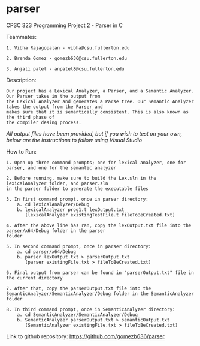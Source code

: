 # parser

CPSC 323 Programming Project 2 - Parser in C

Teammates:
    
    1. Vibha Rajagopalan - vibha@csu.fullerton.edu

    2. Brenda Gomez - gomezb636@csu.fullerton.edu

    3. Anjali patel - anpatel8@csu.fullerton.edu

Description: 

    Our project has a Lexical Analyzer, a Parser, and a Semantic Analyzer. Our Parser takes in the output from
    the Lexical Analyzer and generates a Parse tree. Our Semantic Analyzer takes the output from the Parser and 
    makes sure that it is semantically consistent. This is also known as the third phase of
    the compiler desing process.
    
*All output files have been provided, but if you wish to test on your own, below are the 
instructions to follow using Visual Studio*

How to Run:

    1. Open up three command prompts; one for lexical analyzer, one for parser, and one for the semantic analyzer

    2. Before running, make sure to build the Lex.sln in the lexicalAnalyzer folder, and parser.sln 
    in the parser folder to generate the executable files

    3. In first command prompt, once in parser directory:
        a. cd lexicalAnalyzer/Debug
        b. lexicalAnalyzer prog1.t lexOutput.txt
           (lexicalAnalyzer existingTestFile.t fileToBeCreated.txt)

    4. After the above line has ran, copy the lexOutput.txt file into the parser/x64/Debug folder in the parser 
    folder

    5. In second command prompt, once in parser directory:
        a. cd parser/x64/Debug
        b. parser lexOutput.txt > parserOutput.txt
           (parser existingFile.txt > fileToBeCreated.txt)

    6. Final output from parser can be found in "parserOutput.txt" file in the current directory

    7. After that, copy the parserOutput.txt file into the SemanticAnalyzer/SemanticAnalyzer/Debug folder in the SemanticAnalyzer 
    folder
    
    8. In third command prompt, once in SemanticAnalyzer directory:
        a. cd SemanticAnalyzer/SemanticAnalyzer/Debug
        b. SemanticAnalyzer parserOutput.txt > semanticOutput.txt
           (SemanticAnalyzer existingFile.txt > fileToBeCreated.txt)

Link to github repository: https://github.com/gomezb636/parser